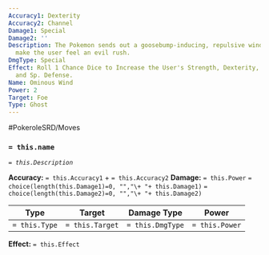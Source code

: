 ```yaml
---
Accuracy1: Dexterity
Accuracy2: Channel
Damage1: Special
Damage2: ''
Description: The Pokemon sends out a goosebump-inducing, repulsive wind that might
  make the user feel an evil rush.
DmgType: Special
Effect: Roll 1 Chance Dice to Increase the User's Strength, Dexterity, Special, Defense,
  and Sp. Defense.
Name: Ominous Wind
Power: 2
Target: Foe
Type: Ghost
---
```


#PokeroleSRD/Moves

### `= this.name` 
*`= this.Description`*

**Accuracy:** `= this.Accuracy1` + `= this.Accuracy2`
**Damage:** `= this.Power` `= choice(length(this.Damage1)=0, "","\+ "+ this.Damage1)` `= choice(length(this.Damage2)=0, "","\+ "+ this.Damage2)`

| Type          | Target          | Damage Type          | Power          |
| ------------- | --------------- | ---------------- | -------------- |
| `= this.Type` | `= this.Target` | `= this.DmgType` | `= this.Power` | 

**Effect:** `= this.Effect`